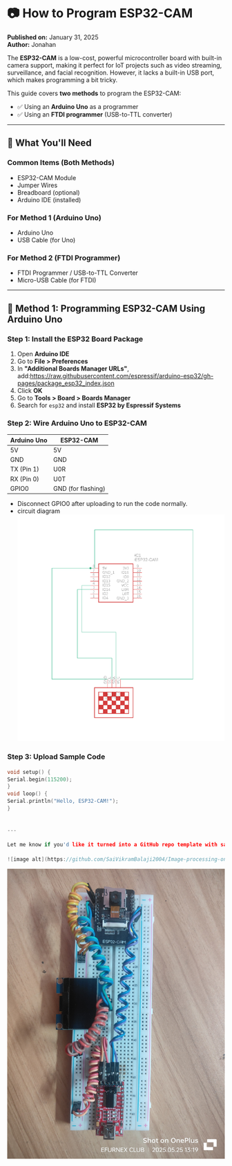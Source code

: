 # 📷 How to Program ESP32-CAM

**Published on:** January 31, 2025  
**Author:** Jonahan  

The **ESP32-CAM** is a low-cost, powerful microcontroller board with built-in camera support, making it perfect for IoT projects such as video streaming, surveillance, and facial recognition. However, it lacks a built-in USB port, which makes programming a bit tricky.

This guide covers **two methods** to program the ESP32-CAM:

- ✅ Using an **Arduino Uno** as a programmer  
- ✅ Using an **FTDI programmer** (USB-to-TTL converter)

---

## 🧰 What You'll Need

### Common Items (Both Methods)
- ESP32-CAM Module  
- Jumper Wires  
- Breadboard (optional)  
- Arduino IDE (installed)

### For Method 1 (Arduino Uno)
- Arduino Uno  
- USB Cable (for Uno)

### For Method 2 (FTDI Programmer)
- FTDI Programmer / USB-to-TTL Converter  
- Micro-USB Cable (for FTDI)

---

## 🔧 Method 1: Programming ESP32-CAM Using Arduino Uno

### Step 1: Install the ESP32 Board Package

1. Open **Arduino IDE**  
2. Go to **File > Preferences**  
3. In **"Additional Boards Manager URLs"**, add:https://raw.githubusercontent.com/espressif/arduino-esp32/gh-pages/package_esp32_index.json
4. Click **OK**
5. Go to **Tools > Board > Boards Manager**
6. Search for `esp32` and install **ESP32 by Espressif Systems**

### Step 2: Wire Arduino Uno to ESP32-CAM

| Arduino Uno | ESP32-CAM |
|-------------|-----------|
| 5V          | 5V        |
| GND         | GND       |
| TX (Pin 1)  | U0R       |
| RX (Pin 0)  | U0T       |
| GPIO0       | GND (for flashing) |

- Disconnect GPIO0 after uploading to run the code normally.
- circuit diagram
  ![image alt](https://github.com/SaiVikramBalaji2004/Image-processing-on-fire-detetion/blob/b1e9149b1eee7b5795b7c34898d234945ee787ca/image.png)

### Step 3: Upload Sample Code

```cpp
void setup() {
Serial.begin(115200);
}
void loop() {
Serial.println("Hello, ESP32-CAM!");
}


---

Let me know if you'd like it turned into a GitHub repo template with sample `platformio.ini`, images, or wiring diagrams.

![image alt](https://github.com/SaiVikramBalaji2004/Image-processing-on-fire-detetion/blob/9e23f8b3fc52b95172fbbe8d7005ca0a9ca4c754/ESP32-CAM%20real.jpg)
```
![image alt](https://github.com/SaiVikramBalaji2004/Image-processing-on-fire-detetion/blob/9e23f8b3fc52b95172fbbe8d7005ca0a9ca4c754/ESP32-CAM%20real.jpg)

